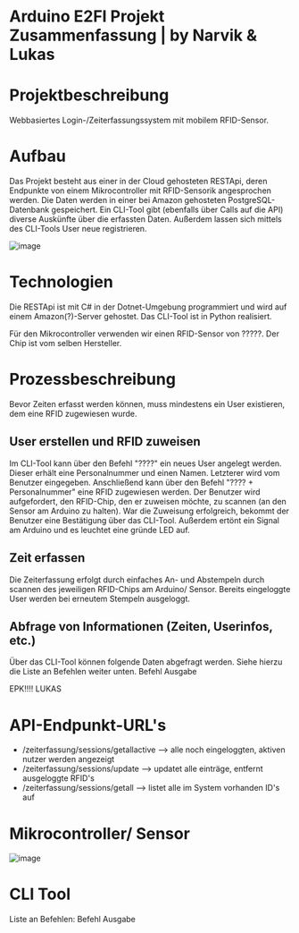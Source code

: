 # Arduino E2FI Projekt Zusammenfassung | by Narvik & Lukas

# Projektbeschreibung
Webbasiertes Login-/Zeiterfassungssystem mit mobilem RFID-Sensor. 

# Aufbau
Das Projekt besteht aus einer in der Cloud gehosteten RESTApi, deren Endpunkte von einem Mikrocontroller mit RFID-Sensorik angesprochen werden. Die Daten werden in einer bei Amazon gehosteten PostgreSQL-Datenbank gespeichert.
Ein CLI-Tool gibt (ebenfalls über Calls auf die API) diverse Auskünfte über die erfassten Daten. Außerdem lassen sich mittels des CLI-Tools User neue registrieren.

![image](https://github.com/einroggenbrot32/e2fi_arduino_rfid/assets/112704792/ecea34ad-8993-43f2-b521-68f93e018a57)

# Technologien
Die RESTApi ist mit C# in der Dotnet-Umgebung programmiert und wird auf einem Amazon(?)-Server gehostet.
Das CLI-Tool ist in Python realisiert.

Für den Mikrocontroller verwenden wir einen RFID-Sensor von ?????. Der Chip ist vom selben Hersteller.

# Prozessbeschreibung
Bevor Zeiten erfasst werden können, muss mindestens ein User existieren, dem eine RFID zugewiesen wurde.

## User erstellen und RFID zuweisen
Im CLI-Tool kann über den Befehl "????" ein neues User angelegt werden. Dieser erhält eine Personalnummer und einen Namen. Letzterer wird vom Benutzer eingegeben.
Anschließend kann über den Befehl "???? + Personalnummer" eine RFID zugewiesen werden. Der Benutzer wird aufgefordert, den RFID-Chip, den er zuweisen möchte, zu scannen (an den Sensor am Arduino zu halten).
War die Zuweisung erfolgreich, bekommt der Benutzer eine Bestätigung über das CLI-Tool. Außerdem ertönt ein Signal am Arduino und es leuchtet eine gründe LED auf.

## Zeit erfassen
Die Zeiterfassung erfolgt durch einfaches An- und Abstempeln durch scannen des jeweiligen RFID-Chips am Arduino/ Sensor.
Bereits eingeloggte User werden bei erneutem Stempeln ausgeloggt.

## Abfrage von Informationen (Zeiten, Userinfos, etc.)
Über das CLI-Tool können folgende Daten abgefragt werden. Siehe hierzu die Liste an Befehlen weiter unten.
Befehl              Ausgabe


EPK!!!! LUKAS


# API-Endpunkt-URL's
- /zeiterfassung/sessions/getallactive --> alle noch eingeloggten, aktiven nutzer werden angezeigt
- /zeiterfassung/sessions/update --> updatet alle einträge, entfernt ausgeloggte RFID's
- /zeiterfassung/sessions/getall --> listet alle im System vorhanden ID's auf

# Mikrocontroller/ Sensor
![image](https://github.com/einroggenbrot32/e2fi_arduino_rfid/assets/112704792/b5811dc8-a777-4e70-8b17-e7ace0457049)

# CLI Tool
Liste an Befehlen:
Befehl            Ausgabe
